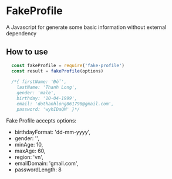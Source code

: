# FakeProfile
A Javascript for generate some basic information without external dependency

## How to use

```javascript
  const fakeProfile = require('fake-profile')
  const result = fakeProfile(options)
  
  /*{ firstName: 'Đỗ',
    lastName: 'Thanh Long',
    gender: 'male',
    birthday: '10-04-1999',
    email: 'dothanhlong861798@gmail.com',
    password: 'wyhIDaQM' }*/
```
Fake Profile accepts options:
* birthdayFormat: 'dd-mm-yyyy',
* gender: '',
* minAge: 10,
* maxAge: 60,
* region: 'vn',
* emailDomain: 'gmail.com',
* passwordLength: 8